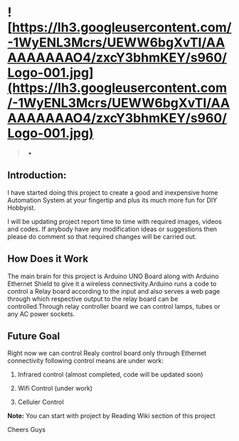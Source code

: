 # ![https://lh3.googleusercontent.com/-1WyENL3Mcrs/UEWW6bgXvTI/AAAAAAAAAO4/zxcY3bhmKEY/s960/Logo-001.jpg](https://lh3.googleusercontent.com/-1WyENL3Mcrs/UEWW6bgXvTI/AAAAAAAAAO4/zxcY3bhmKEY/s960/Logo-001.jpg) #


> -

## **Introduction:** ##


I have started doing this project to create a good and inexpensive home Automation System at your fingertip and plus its much more fun for DIY Hobbyist.

I will be updating project report time to time with required images, videos and codes.
If anybody have any modification ideas or suggestions then please do comment so that required changes will be carried out.

## How Does it Work ##

The main brain for this project is Arduino UNO Board along with Arduino Ethernet Shield to give it a wireless connectivity.Arduino runs a code to control a Relay board according to the input and also serves a web page through which respective output to the relay board can be controlled.Through relay controller board we can control lamps, tubes or any AC power sockets.


## Future Goal ##

Right now we can control Realy control board only through Ethernet connectivity following control means are under work:

1. Infrared control (almost completed, code will be updated soon)


2. Wifi Control (under work)


3. Celluler Control



**Note:** You can start with project by Reading Wiki section of this project

Cheers Guys